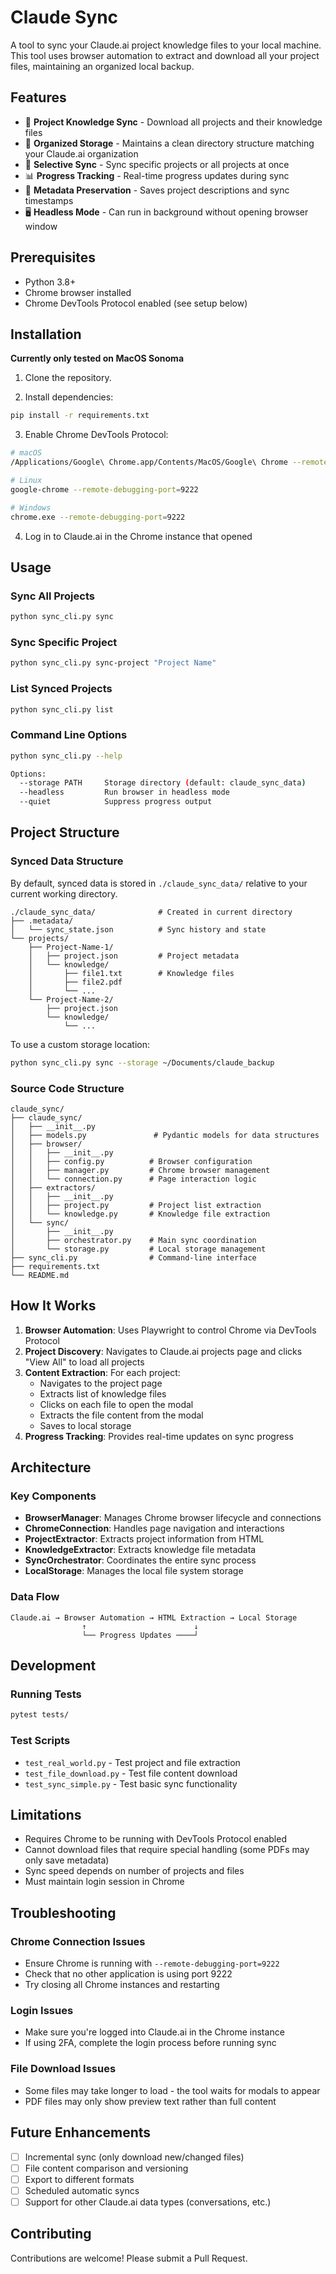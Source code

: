 # Claude Sync

A tool to sync your Claude.ai project knowledge files to your local machine. This tool uses browser automation to extract and download all your project files, maintaining an organized local backup.

## Features

- 🔄 **Project Knowledge Sync** - Download all projects and their knowledge files
- 📁 **Organized Storage** - Maintains a clean directory structure matching your Claude.ai organization
- 🎯 **Selective Sync** - Sync specific projects or all projects at once
- 📊 **Progress Tracking** - Real-time progress updates during sync
- 💾 **Metadata Preservation** - Saves project descriptions and sync timestamps
- 🖥️ **Headless Mode** - Can run in background without opening browser window

## Prerequisites

- Python 3.8+
- Chrome browser installed
- Chrome DevTools Protocol enabled (see setup below)

## Installation

**Currently only tested on MacOS Sonoma**

1. Clone the repository.

2. Install dependencies:
```bash
pip install -r requirements.txt
```

3. Enable Chrome DevTools Protocol:
```bash
# macOS
/Applications/Google\ Chrome.app/Contents/MacOS/Google\ Chrome --remote-debugging-port=9222

# Linux
google-chrome --remote-debugging-port=9222

# Windows
chrome.exe --remote-debugging-port=9222
```

4. Log in to Claude.ai in the Chrome instance that opened

## Usage

### Sync All Projects
```bash
python sync_cli.py sync
```

### Sync Specific Project
```bash
python sync_cli.py sync-project "Project Name"
```

### List Synced Projects
```bash
python sync_cli.py list
```

### Command Line Options
```bash
python sync_cli.py --help

Options:
  --storage PATH     Storage directory (default: claude_sync_data)
  --headless         Run browser in headless mode
  --quiet            Suppress progress output
```

## Project Structure

### Synced Data Structure

By default, synced data is stored in `./claude_sync_data/` relative to your current working directory.

```
./claude_sync_data/              # Created in current directory
├── .metadata/
│   └── sync_state.json          # Sync history and state
└── projects/
    ├── Project-Name-1/
    │   ├── project.json         # Project metadata
    │   └── knowledge/
    │       ├── file1.txt        # Knowledge files
    │       ├── file2.pdf
    │       └── ...
    └── Project-Name-2/
        ├── project.json
        └── knowledge/
            └── ...
```

To use a custom storage location:
```bash
python sync_cli.py sync --storage ~/Documents/claude_backup
```

### Source Code Structure
```
claude_sync/
├── claude_sync/
│   ├── __init__.py
│   ├── models.py               # Pydantic models for data structures
│   ├── browser/
│   │   ├── __init__.py
│   │   ├── config.py          # Browser configuration
│   │   ├── manager.py         # Chrome browser management
│   │   └── connection.py      # Page interaction logic
│   ├── extractors/
│   │   ├── __init__.py
│   │   ├── project.py         # Project list extraction
│   │   └── knowledge.py       # Knowledge file extraction
│   └── sync/
│       ├── __init__.py
│       ├── orchestrator.py    # Main sync coordination
│       └── storage.py         # Local storage management
├── sync_cli.py                # Command-line interface
├── requirements.txt
└── README.md
```

## How It Works

1. **Browser Automation**: Uses Playwright to control Chrome via DevTools Protocol
2. **Project Discovery**: Navigates to Claude.ai projects page and clicks "View All" to load all projects
3. **Content Extraction**: For each project:
   - Navigates to the project page
   - Extracts list of knowledge files
   - Clicks on each file to open the modal
   - Extracts the file content from the modal
   - Saves to local storage
4. **Progress Tracking**: Provides real-time updates on sync progress

## Architecture

### Key Components

- **BrowserManager**: Manages Chrome browser lifecycle and connections
- **ChromeConnection**: Handles page navigation and interactions
- **ProjectExtractor**: Extracts project information from HTML
- **KnowledgeExtractor**: Extracts knowledge file metadata
- **SyncOrchestrator**: Coordinates the entire sync process
- **LocalStorage**: Manages the local file system storage

### Data Flow
```
Claude.ai → Browser Automation → HTML Extraction → Local Storage
                ↑                        ↓
                └── Progress Updates ────┘
```

## Development

### Running Tests
```bash
pytest tests/
```

### Test Scripts
- `test_real_world.py` - Test project and file extraction
- `test_file_download.py` - Test file content download
- `test_sync_simple.py` - Test basic sync functionality

## Limitations

- Requires Chrome to be running with DevTools Protocol enabled
- Cannot download files that require special handling (some PDFs may only save metadata)
- Sync speed depends on number of projects and files
- Must maintain login session in Chrome

## Troubleshooting

### Chrome Connection Issues
- Ensure Chrome is running with `--remote-debugging-port=9222`
- Check that no other application is using port 9222
- Try closing all Chrome instances and restarting

### Login Issues
- Make sure you're logged into Claude.ai in the Chrome instance
- If using 2FA, complete the login process before running sync

### File Download Issues
- Some files may take longer to load - the tool waits for modals to appear
- PDF files may only show preview text rather than full content

## Future Enhancements

- [ ] Incremental sync (only download new/changed files)
- [ ] File content comparison and versioning
- [ ] Export to different formats
- [ ] Scheduled automatic syncs
- [ ] Support for other Claude.ai data types (conversations, etc.)

## Contributing

Contributions are welcome! Please submit a Pull Request.
